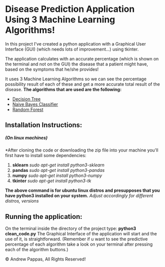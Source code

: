 # Disease Prediction Application Using 3 Machine Learning Algorithms! 

In this project I've created a python application with a Graphical User Interface (GUI) (which needs lots of improvement...) using tkinter. 

The application calculates with an accurate percentage (which is shown on the terminal and not on the GUI) the disease that a patient might have, based on the symptoms that he/she provides! 

It uses 3 Machine Learning Algorithms so we can see the percentage possibility result of each of these and get a more accurate total result of the disease. 
**The algorithms that are used are the following:** 

* [Decision Tree](https://en.wikipedia.org/wiki/Decision_tree_learning)
* [Naive Bayes Classifier](https://en.wikipedia.org/wiki/Naive_Bayes_classifier)
* [Random Forest](https://en.wikipedia.org/wiki/Random_forest) 

## Installation Instructions: 
##### (On linux machines)

*After cloning the code or downloading the zip file into your machine you'll first have to install some dependencies: 

1. **sklearn** *sudo apt-get install python3-sklearn* 
2. **pandas** *sudo apt-get install python3-pandas* 
3. **numpy** *sudo apt-get install python3-numpy* 
4. **tkinter** *sudo apt-get install python3-tk* 

**The above command is for ubuntu linux distros and presupposes that you have python3 installed on your system.** *Adjust accordingly for different distros, versions* 

## Running the application: 

On the terminal inside the directory of the project type: **python3 clean_code.py** The Graphical Interface of the application will start and the use of it, is straightforward. (Remember if u want to see the predictive percentage of each algorithm take a look on your terminal after pressing each of the algorithm buttons.) 

:copyright: Andrew Pappas, All Rights Reserved!
